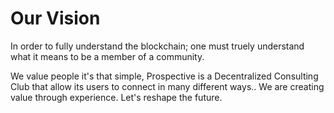 # Our Vision 
In order to fully understand the blockchain; one must truely understand what it means to be a member of a community.

We value people it's that simple, Prospective is a Decentralized Consulting Club that allow its users to connect in many different ways.. We are creating value through experience. Let's reshape the future.  

